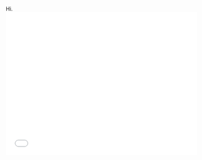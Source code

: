 Hi. 
<embed src="[https://drive.google.com/viewerng/viewer?embedded=true&url=http://example.com/the.pdf](https://github.com/SubmissionsIn/SubmissionsIn.github.io/blob/gh-pages/2024_JIEXU_RESUME.pdf)https://github.com/SubmissionsIn/SubmissionsIn.github.io/blob/gh-pages/2024_JIEXU_RESUME.pdf" width="500" height="375">
